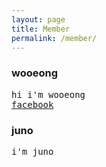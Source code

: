 ```yaml
---
layout: page
title: Member
permalink: /member/
---
```


### wooeong

<pre>
hi i'm wooeong
<a target="_blank" rel="noopener noreferrer" href='https://fb.com/wooeong2'>facebook</a>
</pre>

### juno

<pre>
i'm juno
</pre>

